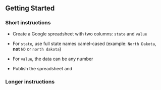 ## Getting Started

### Short instructions

- Create a Google spreadsheet with two columns: `state` and `value`
 - For `state`, use full state names camel-cased (example: `North Dakota`, **not** `ND` or `north dakota`)
 - For `value`, the data can be any number

- Publish the spreadsheet and 

### Longer instructions


